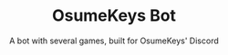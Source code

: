 ---
title: OsumeKeys Bot
subtitle: A bot with several games, built for OsumeKeys' Discord
slug: osumekeys
main-image: /images/portfolio/osumekeys/osume.png
demo: https://discord.gg/osumekeys
tech: [node, discord, js]
images: [
  /images/portfolio/osumekeys/work.png, 
  /images/portfolio/osumekeys/money.png,
  /images/portfolio/osumekeys/workers-lb.png,
  /images/portfolio/osumekeys/market-shops.png,
  /images/portfolio/osumekeys/market-buy.png,
  /images/portfolio/osumekeys/market-portfolio.png,
  /images/portfolio/osumekeys/generate-keycap.png,
  /images/portfolio/osumekeys/bot-shop.png
]
---